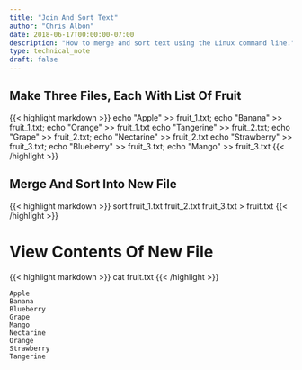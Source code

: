 ```yaml
---
title: "Join And Sort Text"
author: "Chris Albon"
date: 2018-06-17T00:00:00-07:00
description: "How to merge and sort text using the Linux command line."
type: technical_note
draft: false
---
```


## Make Three Files, Each With List Of Fruit

{{< highlight markdown >}}
echo "Apple" >> fruit_1.txt; echo "Banana" >> fruit_1.txt; echo "Orange" >> fruit_1.txt
echo "Tangerine" >> fruit_2.txt; echo "Grape" >> fruit_2.txt; echo "Nectarine" >> fruit_2.txt
echo "Strawberry" >> fruit_3.txt; echo "Blueberry" >> fruit_3.txt; echo "Mango" >> fruit_3.txt
{{< /highlight >}}

## Merge And Sort Into New File

{{< highlight markdown >}}
sort fruit_1.txt fruit_2.txt fruit_3.txt > fruit.txt
{{< /highlight >}}

# View Contents Of New File

{{< highlight markdown >}}
cat fruit.txt
{{< /highlight >}}
```
Apple
Banana
Blueberry
Grape
Mango
Nectarine
Orange
Strawberry
Tangerine
```